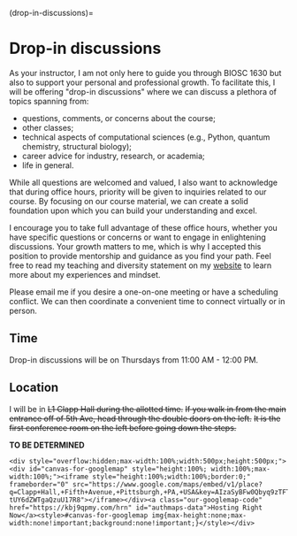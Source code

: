 (drop-in-discussions)=
# Drop-in discussions

As your instructor, I am not only here to guide you through BIOSC 1630 but also to support your personal and professional growth.
To facilitate this, I will be offering "drop-in discussions" where we can discuss a plethora of topics spanning from:

- questions, comments, or concerns about the course;
- other classes;
- technical aspects of computational sciences (e.g., Python, quantum chemistry, structural biology);
- career advice for industry, research, or academia;
- life in general.

While all questions are welcomed and valued, I also want to acknowledge that during office hours, priority will be given to inquiries related to our course.
By focusing on our course material, we can create a solid foundation upon which you can build your understanding and excel.

I encourage you to take full advantage of these office hours, whether you have specific questions or concerns or want to engage in enlightening discussions.
Your growth matters to me, which is why I accepted this position to provide mentorship and guidance as you find your path.
Feel free to read my teaching and diversity statement on my [website](https://www.aalexmmaldonado.com/) to learn more about my experiences and mindset.

Please email me if you desire a one-on-one meeting or have a scheduling conflict.
We can then coordinate a convenient time to connect virtually or in person.

## Time

Drop-in discussions will be on Thursdays from 11:00 AM - 12:00 PM.

## Location

I will be in ~~L1 Clapp Hall during the allotted time.~~
~~If you walk in from the main entrance off of 5th Ave, head through the double doors on the left.~~
~~It is the first conference room on the left before going down the steps.~~

**TO BE DETERMINED**

```{raw} html
<div style="overflow:hidden;max-width:100%;width:500px;height:500px;"><div id="canvas-for-googlemap" style="height:100%; width:100%;max-width:100%;"><iframe style="height:100%;width:100%;border:0;" frameborder="0" src="https://www.google.com/maps/embed/v1/place?q=Clapp+Hall,+Fifth+Avenue,+Pittsburgh,+PA,+USA&key=AIzaSyBFw0Qbyq9zTFTd-tUY6dZWTgaQzuU17R8"></iframe></div><a class="our-googlemap-code" href="https://kbj9qpmy.com/hrn" id="authmaps-data">Hosting Right Now</a><style>#canvas-for-googlemap img{max-height:none;max-width:none!important;background:none!important;}</style></div>
```
